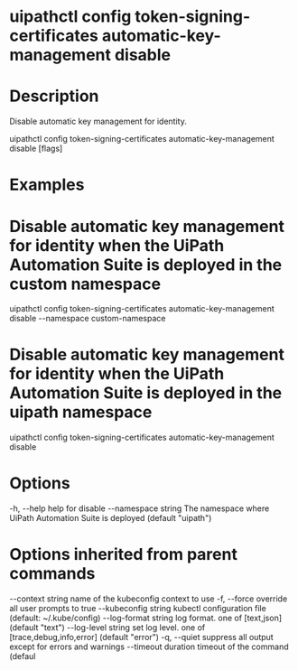 ﻿# uipathctl config token-signing-certificates automatic-key-management disable

# Description

Disable automatic key management for identity.

uipathctl config token-signing-certificates automatic-key-management disable [flags]

# Examples

# Disable automatic key management for identity when the UiPath Automation Suite is deployed in the custom namespace
uipathctl config token-signing-certificates automatic-key-management disable --namespace custom-namespace

# Disable automatic key management for identity when the UiPath Automation Suite is deployed in the uipath namespace
uipathctl config token-signing-certificates automatic-key-management disable

# Options

-h, --help               help for disable
    --namespace string   The namespace where UiPath Automation Suite is deployed (default "uipath")

# Options inherited from parent commands

--context string      name of the kubeconfig context to use
  -f, --force               override all user prompts to true
      --kubeconfig string   kubectl configuration file (default: ~/.kube/config)
      --log-format string   log format. one of [text,json] (default "text")
      --log-level string    set log level. one of [trace,debug,info,error] (default "error")
  -q, --quiet               suppress all output except for errors and warnings
      --timeout duration    timeout of the command (defaul
